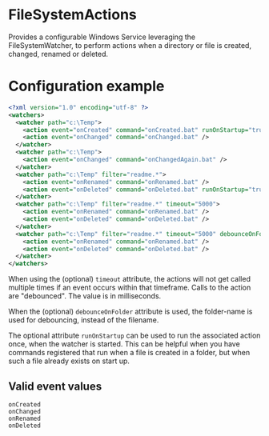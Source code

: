 FileSystemActions
=================

Provides a configurable Windows Service leveraging the FileSystemWatcher, to perform actions when a directory or file is created, changed, renamed or deleted.

# Configuration example

```xml
<?xml version="1.0" encoding="utf-8" ?>
<watchers>
  <watcher path="c:\Temp">
    <action event="onCreated" command="onCreated.bat" runOnStartup="true" />
    <action event="onChanged" command="onChanged.bat" />
  </watcher>
  <watcher path="c:\Temp">
    <action event="onChanged" command="onChangedAgain.bat" />
  </watcher>
  <watcher path="c:\Temp" filter="readme.*">
    <action event="onRenamed" command="onRenamed.bat" />
    <action event="onDeleted" command="onDeleted.bat" runOnStartup="true" />
  </watcher>
  <watcher path="c:\Temp" filter="readme.*" timeout="5000">
    <action event="onRenamed" command="onRenamed.bat" />
    <action event="onDeleted" command="onDeleted.bat" />
  </watcher>
  <watcher path="c:\Temp" filter="readme.*" timeout="5000" debounceOnFolder="true">
    <action event="onRenamed" command="onRenamed.bat" />
    <action event="onDeleted" command="onDeleted.bat" />
  </watcher>
</watchers>
```

When using the (optional) `timeout` attribute, the actions will not get called multiple times if an event occurs within that timeframe. 
Calls to the action are "debounced". The value is in milliseconds.

When the (optional) `debounceOnFolder` attribute is used, the folder-name is used for debouncing, instead of the filename.

The optional attribute `runOnStartup` can be used to run the associated action once, when the watcher is started. This can be helpful when
you have commands registered that run when a file is created in a folder, but when such a file already exists on start up.

## Valid event values
```
onCreated
onChanged
onRenamed
onDeleted
```
